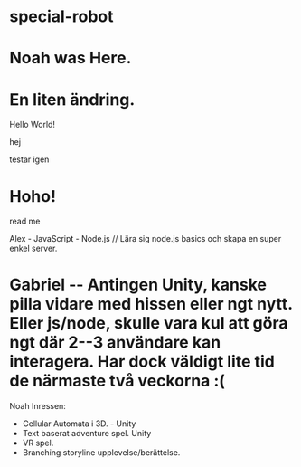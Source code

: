 # special-robot

# Noah was Here.

# En liten ändring.

Hello World!

hej

testar igen

# Hoho!

read me


Alex - JavaScript - Node.js // Lära sig node.js basics och skapa en super enkel server.

# Gabriel -- Antingen Unity, kanske pilla vidare med hissen eller ngt nytt. Eller js/node, skulle vara kul att göra ngt där 2--3 användare kan interagera. Har dock väldigt lite tid de närmaste två veckorna :(

Noah Inressen: 
- Cellular Automata i 3D. - Unity 
- Text baserat adventure spel. Unity 
- VR spel. 
- Branching storyline upplevelse/berättelse. 
